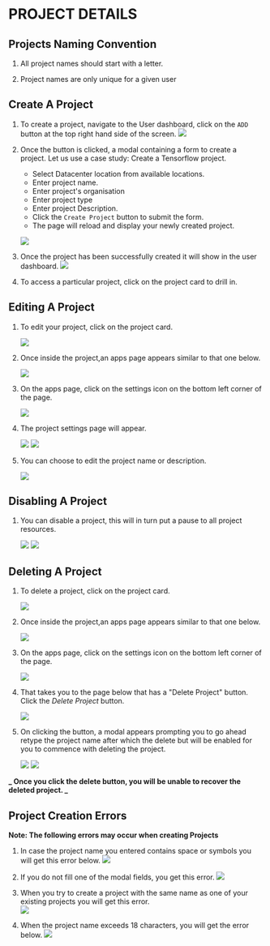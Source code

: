 # PROJECT DETAILS

## Projects Naming Convention

1. All project names should start with a letter.

2. Project names are only unique for a given user

## Create A Project

1. To create a project, navigate to the User dashboard, click on the `ADD` button at the top right hand side of the screen.
   ![](../img/projectsDashboard.png)

2. Once the button is clicked, a modal containing a form to create a project. Let us use a case study: Create a Tensorflow project.

   - Select Datacenter location from available locations.
   - Enter project name.
   - Enter project's organisation
   - Enter project type
   - Enter project Description.
   - Click the `Create Project` button to submit the form.
   - The page will reload and display your newly created project.

   ![](../img/create_project_form.png)

3. Once the project has been successfully created it will show in the user dashboard.
   ![](../img/user_projects.png)

4. To access a particular project, click on the project card to drill in.

## Editing A Project

1. To edit your project, click on the project card.

   ![](../img/singularProject.png)

2. Once inside the project,an apps page appears similar to that one below.

   ![](../img/apps_page.png)

3. On the apps page, click on the settings icon on the bottom left corner of the page.

   ![](../img/projectSettings.png)

4. The project settings page will appear.

   ![](../img/ProjectSettings1.png)
   ![](../img/ProjectSettings2.jpeg)

5. You can choose to edit the project name or description.

   ![](../img/projectUpdateModal.png)

## Disabling A Project

1. You can disable a project, this will in turn put a pause to all project resources.

   ![](../img/disable_project.png)
   ![](../img/project_disable.png)

## Deleting A Project

1. To delete a project, click on the project card.

   ![](../img/singularProject.png)

2. Once inside the project,an apps page appears similar to that one below.

   ![](../img/apps_page.png)

3. On the apps page, click on the settings icon on the bottom left corner of the page.

   ![](../img/projectSettings.png)

4. That takes you to the page below that has a "Delete Project" button. Click the _Delete Project_ button.

   ![](../img/ProjectSettings2.jpeg)

5. On clicking the button, a modal appears prompting you to go ahead retype the project name after which the delete but will be enabled for you to commence with deleting the project.

   ![](../img/projectDelete.png)
   ![](../img/projectDeleteEnabled.png)

**_ Once you click the delete button, you will be unable to recover the deleted project. _**

## Project Creation Errors

**Note: The following errors may occur when creating Projects**

1. In case the project name you entered contains space or symbols you will get this error below.
   ![](../img/projectError1.png)

2. If you do not fill one of the modal fields, you get this error.
   ![](../img/projectError2.png)

3. When you try to create a project with the same name as one of your existing projects you will get this error.  
   ![](../img/projectError3.png)

4. When the project name exceeds 18 characters, you will get the error below.
   ![](../img/projectError4.png)

<!-- ## Project Billing

1. To get your project billing information, while inside a project click `Billing` on the sidebar.

   ![](../img/BillingSideBar.png)

2. On the right side of the sidebar a similar page will appear showing the available metrics for the project.

   ![](https://user-images.githubusercontent.com/69305400/170105260-52d8aa77-4213-4851-9fd9-44b180c84ab9.png)

3. In case you need to make payment for your app usage then click the pay bill button. Note the button remains disabled util a particular threshold is attained.

   ![](https://user-images.githubusercontent.com/69305400/179727501-fba11575-d660-4569-a932-eb11bc61e538.png)

4. After selecting the payment methods you can go ahead to make payment and you will recieve an email showing for your payment receipt. In the dashboard you can be able to view transactions, invoices and receipts and all these can be downloaded. Below is a example of a receipt with the provision of being able to download it as a PDF.

   ![](https://user-images.githubusercontent.com/32802973/177199923-1fc721fa-e02f-475d-9777-33bb02179eb2.png)

   ![](https://user-images.githubusercontent.com/32802973/177199908-397dc1c5-1210-4efc-9bcf-326b77fa0c0f.png)

5. You can pay using assigned credits and your credits can be viewed on the page too.

   ![](../img/Credits.png) -->
